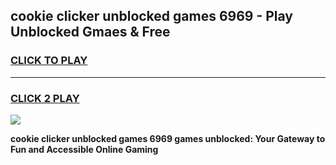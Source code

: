 
## cookie clicker unblocked games 6969 - Play Unblocked Gmaes & Free
<h3>
<a href="https://news.freeplayer.one?title=cookie_clicker_unblocked_games_6969&ref=23F">CLICK TO PLAY</a></h3>
<hr>

<h3>
<a href="https://news.freeplayer.one?title=cookie_clicker_unblocked_games_6969&ref=23F">CLICK 2 PLAY</a>
  
</h3>

<a href="https://news.freeplayer.one?title=cookie_clicker_unblocked_games_6969&ref=23F/"><img src="https://clearcache.store/games.png"></a>


**cookie clicker unblocked games 6969 games unblocked: Your Gateway to Fun and Accessible Online Gaming**

